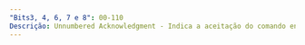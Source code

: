 ```yaml
---
"Bits3, 4, 6, 7 e 8": 00-110
Descrição: Unnumbered Acknowledgment - Indica a aceitação do comando enviado.
---
```

